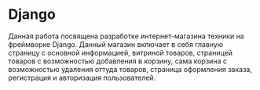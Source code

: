 # Django
Данная работа посвящена разработке интернет-магазина техники на фреймворке Django. Данный магазин включает в себя главную страницу с основной информацией, витриной товаров, страницей товаров с возможностью добавления в корзину, сама корзина с возможностью удаления оттуда товаров, страница оформления заказа, регистрация и авторизация пользователей.  
